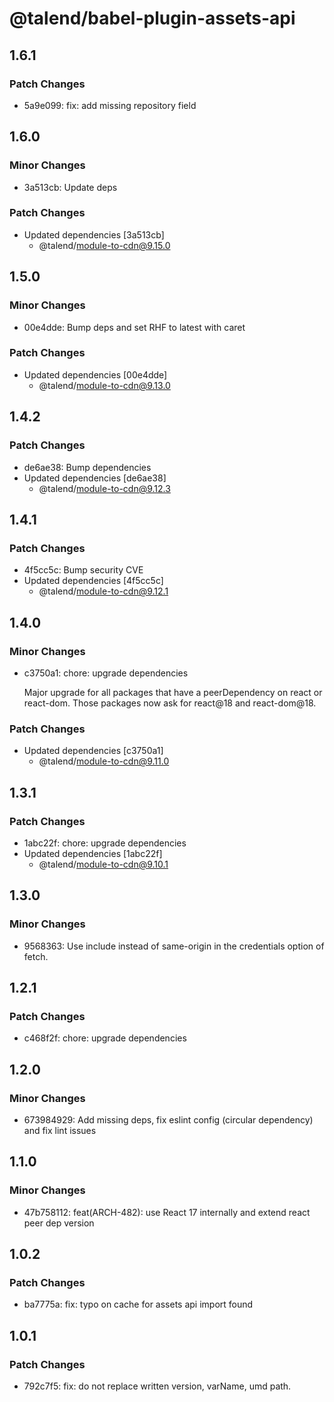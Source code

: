 # @talend/babel-plugin-assets-api

## 1.6.1

### Patch Changes

- 5a9e099: fix: add missing repository field

## 1.6.0

### Minor Changes

- 3a513cb: Update deps

### Patch Changes

- Updated dependencies [3a513cb]
  - @talend/module-to-cdn@9.15.0

## 1.5.0

### Minor Changes

- 00e4dde: Bump deps and set RHF to latest with caret

### Patch Changes

- Updated dependencies [00e4dde]
  - @talend/module-to-cdn@9.13.0

## 1.4.2

### Patch Changes

- de6ae38: Bump dependencies
- Updated dependencies [de6ae38]
  - @talend/module-to-cdn@9.12.3

## 1.4.1

### Patch Changes

- 4f5cc5c: Bump security CVE
- Updated dependencies [4f5cc5c]
  - @talend/module-to-cdn@9.12.1

## 1.4.0

### Minor Changes

- c3750a1: chore: upgrade dependencies

  Major upgrade for all packages that have a peerDependency on react or react-dom. Those packages now ask for react@18 and react-dom@18.

### Patch Changes

- Updated dependencies [c3750a1]
  - @talend/module-to-cdn@9.11.0

## 1.3.1

### Patch Changes

- 1abc22f: chore: upgrade dependencies
- Updated dependencies [1abc22f]
  - @talend/module-to-cdn@9.10.1

## 1.3.0

### Minor Changes

- 9568363: Use include instead of same-origin in the credentials option of fetch.

## 1.2.1

### Patch Changes

- c468f2f: chore: upgrade dependencies

## 1.2.0

### Minor Changes

- 673984929: Add missing deps, fix eslint config (circular dependency) and fix lint issues

## 1.1.0

### Minor Changes

- 47b758112: feat(ARCH-482): use React 17 internally and extend react peer dep version

## 1.0.2

### Patch Changes

- ba7775a: fix: typo on cache for assets api import found

## 1.0.1

### Patch Changes

- 792c7f5: fix: do not replace written version, varName, umd path.
